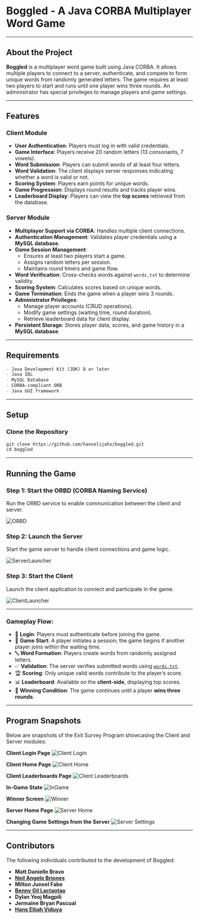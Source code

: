 # Boggled - A Java CORBA Multiplayer Word Game

---

## About the Project
**Boggled** is a multiplayer word game built using Java CORBA. It allows multiple players to connect to a server, authenticate, and compete to form unique words from randomly generated letters. The game requires at least two players to start and runs until one player wins three rounds. An administrator has special privileges to manage players and game settings.

---

## Features

### Client Module
- **User Authentication**: Players must log in with valid credentials.
- **Game Interface**: Players receive 20 random letters (13 consonants, 7 vowels).
- **Word Submission**: Players can submit words of at least four letters.
- **Word Validation**: The client displays server responses indicating whether a word is valid or not.
- **Scoring System**: Players earn points for unique words.
- **Game Progression**: Displays round results and tracks player wins.
- **Leaderboard Display**: Players can view the **top scores** retrieved from the database.

### Server Module
- **Multiplayer Support via CORBA**: Handles multiple client connections.
- **Authentication Management**: Validates player credentials using a **MySQL database**.
- **Game Session Management**:
    - Ensures at least two players start a game.
    - Assigns random letters per session.
    - Maintains round timers and game flow.
- **Word Verification**: Cross-checks words against `words.txt` to determine validity.
- **Scoring System**: Calculates scores based on unique words.
- **Game Termination**: Ends the game when a player wins 3 rounds.
- **Administrator Privileges**:
    - Manage player accounts (CRUD operations).
    - Modify game settings (waiting time, round duration).
    - Retrieve leaderboard data for client display.
- **Persistent Storage**: Stores player data, scores, and game history in a **MySQL database**.

---

## Requirements
```markdown
- Java Development Kit (JDK) 8 or later
- Java IDL
- MySQL Database
- CORBA-compliant ORB
- Java GUI framework
```

---

## Setup

### Clone the Repository
```markdown
git clone https://github.com/hanselijahv/boggled.git
cd boggled
```

---

## Running the Game

### Step 1: Start the ORBD (CORBA Naming Service)
Run the ORBD service to enable communication between the client and server.

![ORBD](snapshots/ORBD.png)

### Step 2: Launch the Server
Start the game server to handle client connections and game logic.

![ServerLauncher](snapshots/ServerLauncher.png)

### Step 3: Start the Client
Launch the client application to connect and participate in the game.

![ClientLauncher](snapshots/ClientLauncher.png)

---

### Gameplay Flow:
- 🔑 **Login**: Players must authenticate before joining the game.
- 🎲 **Game Start**: A player initiates a session; the game begins if another player joins within the waiting time.
- 🔤 **Word Formation**: Players create words from randomly assigned letters.
- ✅ **Validation**: The server verifies submitted words using [`words.txt`](out/production/Server_Java/text/words.txt).
- 🏆 **Scoring**: Only unique valid words contribute to the player’s score.
- 📊 **Leaderboard**: Available on the **client-side**, displaying top scores.
- 🎯 **Winning Condition**: The game continues until a player **wins three rounds**.

---

## Program Snapshots
Below are snapshots of the Exit Survey Program showcasing the Client and Server modules:

**Client Login Page**
![Client Login](snapshots/boggled-login-client.png)

**Client Home Page**
![Client Home](snapshots/boggled-home-client.png)

**Client Leaderboards Page**
![Client Leaderboards](snapshots/boggled-leaderboard.png)

**In-Game State**
![InGame](snapshots/boggled-ingame.png)

**Winner Screen**
![Winner](snapshots/boggled-winner.png)

**Server Home Page**
![Server Home](snapshots/boggled-home-server.png)

**Changing Game Settings from the Server**
![Server Settings](snapshots/boggled-gamesettings-server.png)

---

## Contributors
The following individuals contributed to the development of Boggled:

- **Matt Danielle Bravo**
- **[Neil Angelo Briones](https://www.linkedin.com/in/neil-briones/)**
- **Milton Junsel Fabe**
- **[Benny Gil Lactaotao](https://www.linkedin.com/in/benny-gil-9a0609238/)**
- **Dylan Yeoj Magpili**
- **Jermaine Bryan Pascual**
- **[Hans Elijah Viduya](https://www.linkedin.com/in/hanselijahv/)** 
